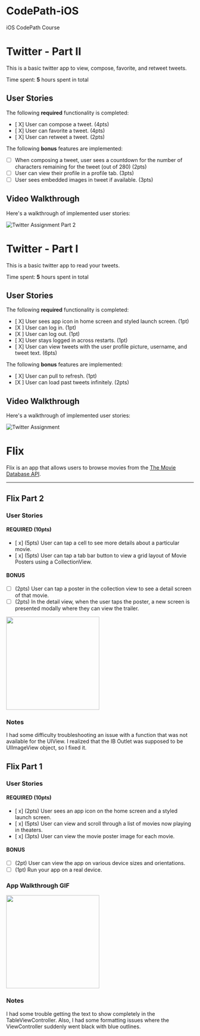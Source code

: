 # CodePath-iOS
iOS CodePath Course

# Twitter - Part II

This is a basic twitter app to view, compose, favorite, and retweet tweets.

Time spent: **5** hours spent in total

## User Stories

The following **required** functionality is completed:

- [ X] User can compose a tweet. (4pts)
- [ X] User can favorite a tweet. (4pts)
- [ X] User can retweet a tweet. (2pts)

The following **bonus** features are implemented:

- [ ] When composing a tweet, user sees a countdown for the number of characters remaining for the tweet (out of 280) (2pts)
- [ ] User can view their profile in a profile tab. (3pts)
- [ ] User sees embedded images in tweet if available. (3pts)

## Video Walkthrough

Here's a walkthrough of implemented user stories:

<img src='http://g.recordit.co/khRtykcRD5.gif' title='Video Walkthrough' width='' alt='Twitter Assignment Part 2' />


# Twitter - Part I

This is a basic twitter app to read your tweets.

Time spent: **5** hours spent in total

## User Stories

The following **required** functionality is completed:

- [ X] User sees app icon in home screen and styled launch screen. (1pt)
- [X ] User can log in. (1pt)
- [X ] User can log out. (1pt)
- [ X] User stays logged in across restarts. (1pt)
- [ X] User can view tweets with the user profile picture, username, and tweet text. (6pts)

The following **bonus** features are implemented:

- [ X] User can pull to refresh. (1pt)
- [X ] User can load past tweets infinitely. (2pts)

## Video Walkthrough

Here's a walkthrough of implemented user stories:

<img src='http://g.recordit.co/9Wmd3scaj1.gif' title='Twitter Assignment Walkthrough' width='' alt='Twitter Assignment' />

# Flix

Flix is an app that allows users to browse movies from the [The Movie Database API](http://docs.themoviedb.apiary.io/#).

---

## Flix Part 2

### User Stories

#### REQUIRED (10pts)
- [ x] (5pts) User can tap a cell to see more details about a particular movie.
- [ x] (5pts) User can tap a tab bar button to view a grid layout of Movie Posters using a CollectionView.

#### BONUS
- [ ] (2pts) User can tap a poster in the collection view to see a detail screen of that movie.
- [ ] (2pts) In the detail view, when the user taps the poster, a new screen is presented modally where they can view the trailer.

<img src="http://g.recordit.co/hW9UuXlsdP.gif" width=250><br>

### Notes
I had some difficulty troubleshooting an issue with a function that was not available for the UIView.  I realized that the IB Outlet was supposed to be UIImageView object, so I fixed it.

## Flix Part 1

### User Stories

#### REQUIRED (10pts)
- [ x] (2pts) User sees an app icon on the home screen and a styled launch screen.
- [ x] (5pts) User can view and scroll through a list of movies now playing in theaters.
- [ x] (3pts) User can view the movie poster image for each movie.

#### BONUS
- [ ] (2pt) User can view the app on various device sizes and orientations.
- [ ] (1pt) Run your app on a real device.

### App Walkthrough GIF

<img src="http://g.recordit.co/47mZEj7K6a.gif" width=250><br>

### Notes
I had some trouble getting the text to show completely in the TableViewController.  Also, I had some formatting issues where the ViewController suddenly went black with blue outlines.
